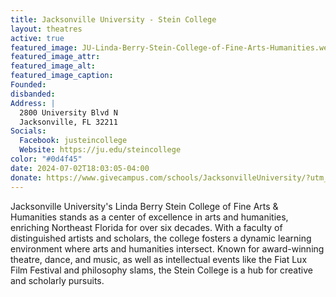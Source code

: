 ```yaml
---
title: Jacksonville University - Stein College
layout: theatres
active: true
featured_image: JU-Linda-Berry-Stein-College-of-Fine-Arts-Humanities.webp
featured_image_attr:
featured_image_alt:
featured_image_caption:
Founded: 
disbanded:
Address: |
  2800 University Blvd N
  Jacksonville, FL 32211
Socials:
  Facebook: justeincollege
  Website: https://ju.edu/steincollege
color: "#0d4f45"
date: 2024-07-02T18:03:05-04:00
donate: https://www.givecampus.com/schools/JacksonvilleUniversity/?utm_source=web&utm_medium=jaxplays&utm_campaign=donate_btn
---
```

Jacksonville University's Linda Berry Stein College of Fine Arts & Humanities stands as a center of excellence in arts and humanities, enriching Northeast Florida for over six decades. With a faculty of distinguished artists and scholars, the college fosters a dynamic learning environment where arts and humanities intersect. Known for award-winning theatre, dance, and music, as well as intellectual events like the Fiat Lux Film Festival and philosophy slams, the Stein College is a hub for creative and scholarly pursuits.